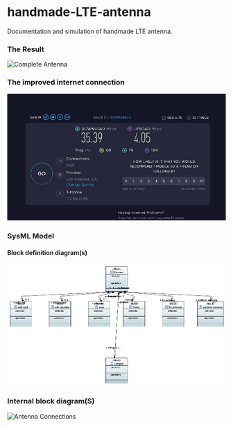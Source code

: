 # handmade-LTE-antenna
 Documentation and simulation of  handmade LTE antenna. 

### The Result

![Complete Antenna](./media/result.jpg)

### The improved internet connection

![Speed test](./media/t1.jpg)

### SysML Model

#### Block definition diagram(s)

![Network Domain](./media/bdd.png)

### Internal block diagram(S)  

![Antenna Connections](./media/ibd.png)
